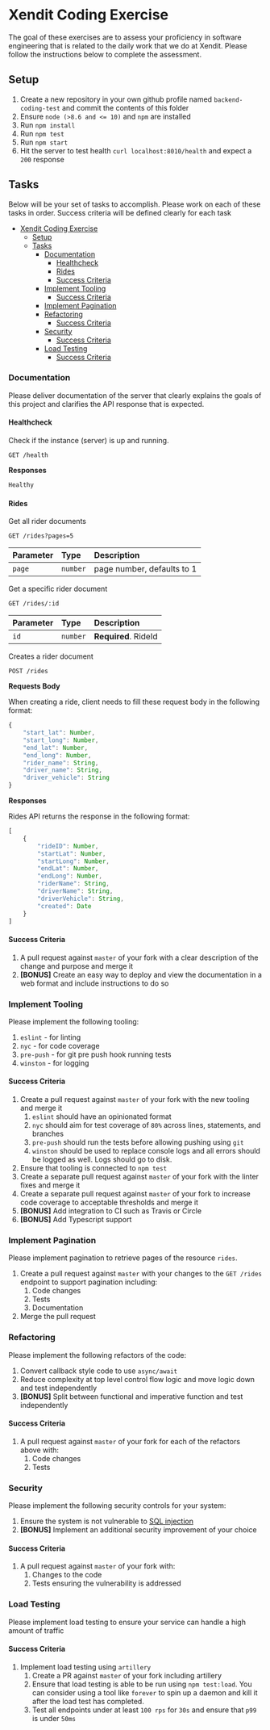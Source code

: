 # Xendit Coding Exercise

The goal of these exercises are to assess your proficiency in software engineering that is related to the daily work that we do at Xendit. Please follow the instructions below to complete the assessment.

## Setup

1. Create a new repository in your own github profile named `backend-coding-test` and commit the contents of this folder
2. Ensure `node (>8.6 and <= 10)` and `npm` are installed
3. Run `npm install`
4. Run `npm test`
5. Run `npm start`
6. Hit the server to test health `curl localhost:8010/health` and expect a `200` response 

## Tasks

Below will be your set of tasks to accomplish. Please work on each of these tasks in order. Success criteria will be defined clearly for each task

- [Xendit Coding Exercise](#xendit-coding-exercise)
  - [Setup](#setup)
  - [Tasks](#tasks)
    - [Documentation](#documentation)
      - [Healthcheck](#healthcheck)
      - [Rides](#rides)
      - [Success Criteria](#success-criteria)
    - [Implement Tooling](#implement-tooling)
      - [Success Criteria](#success-criteria-1)
    - [Implement Pagination](#implement-pagination)
    - [Refactoring](#refactoring)
      - [Success Criteria](#success-criteria-2)
    - [Security](#security)
      - [Success Criteria](#success-criteria-3)
    - [Load Testing](#load-testing)
      - [Success Criteria](#success-criteria-4)

### Documentation

Please deliver documentation of the server that clearly explains the goals of this project and clarifies the API response that is expected.

#### Healthcheck
Check if the instance (server) is up and running.
```http
GET /health
```
**Responses**
```javascript
Healthy
```

#### Rides
  
Get all rider documents
````http
GET /rides?pages=5
````
| Parameter | Type | Description |
| :--- | :--- | :--- |
| `page` | `number` |  page number, defaults to 1 |


Get a specific rider document
````http
GET /rides/:id
````
| Parameter | Type | Description |
| :--- | :--- | :--- |
| `id` | `number` | **Required**. RideId |


Creates a rider document
````http
POST /rides
````
**Requests Body**

When creating a ride, client needs to fill these request body in the following format:
```javascript
{
    "start_lat": Number,
    "start_long": Number,
    "end_lat": Number,
    "end_long": Number,
    "rider_name": String,
    "driver_name": String,
    "driver_vehicle": String
}
```

**Responses**

Rides API returns the response in the following format:
```javascript
[
    {
        "rideID": Number,
        "startLat": Number,
        "startLong": Number,
        "endLat": Number,
        "endLong": Number,
        "riderName": String,
        "driverName": String,
        "driverVehicle": String,
        "created": Date
    }
]
```


#### Success Criteria

1. A pull request against `master` of your fork with a clear description of the change and purpose and merge it
2. **[BONUS]** Create an easy way to deploy and view the documentation in a web format and include instructions to do so

### Implement Tooling

Please implement the following tooling:

1. `eslint` - for linting
2. `nyc` - for code coverage
3. `pre-push` - for git pre push hook running tests
4. `winston` - for logging

#### Success Criteria

1. Create a pull request against `master` of your fork with the new tooling and merge it
    1. `eslint` should have an opinionated format
    2. `nyc` should aim for test coverage of `80%` across lines, statements, and branches
    3. `pre-push` should run the tests before allowing pushing using `git`
    4. `winston` should be used to replace console logs and all errors should be logged as well. Logs should go to disk.
2. Ensure that tooling is connected to `npm test`
3. Create a separate pull request against `master` of your fork with the linter fixes and merge it
4. Create a separate pull request against `master` of your fork to increase code coverage to acceptable thresholds and merge it
5. **[BONUS]** Add integration to CI such as Travis or Circle
6. **[BONUS]** Add Typescript support

### Implement Pagination

Please implement pagination to retrieve pages of the resource `rides`.

1. Create a pull request against `master` with your changes to the `GET /rides` endpoint to support pagination including:
    1. Code changes
    2. Tests
    3. Documentation
2. Merge the pull request

### Refactoring

Please implement the following refactors of the code:

1. Convert callback style code to use `async/await`
2. Reduce complexity at top level control flow logic and move logic down and test independently
3. **[BONUS]** Split between functional and imperative function and test independently

#### Success Criteria

1. A pull request against `master` of your fork for each of the refactors above with:
    1. Code changes
    2. Tests

### Security

Please implement the following security controls for your system:

1. Ensure the system is not vulnerable to [SQL injection](https://www.owasp.org/index.php/SQL_Injection)
2. **[BONUS]** Implement an additional security improvement of your choice

#### Success Criteria

1. A pull request against `master` of your fork with:
    1. Changes to the code
    2. Tests ensuring the vulnerability is addressed

### Load Testing

Please implement load testing to ensure your service can handle a high amount of traffic

#### Success Criteria

1. Implement load testing using `artillery`
    1. Create a PR against `master` of your fork including artillery
    2. Ensure that load testing is able to be run using `npm test:load`. You can consider using a tool like `forever` to spin up a daemon and kill it after the load test has completed.
    3. Test all endpoints under at least `100 rps` for `30s` and ensure that `p99` is under `50ms`
